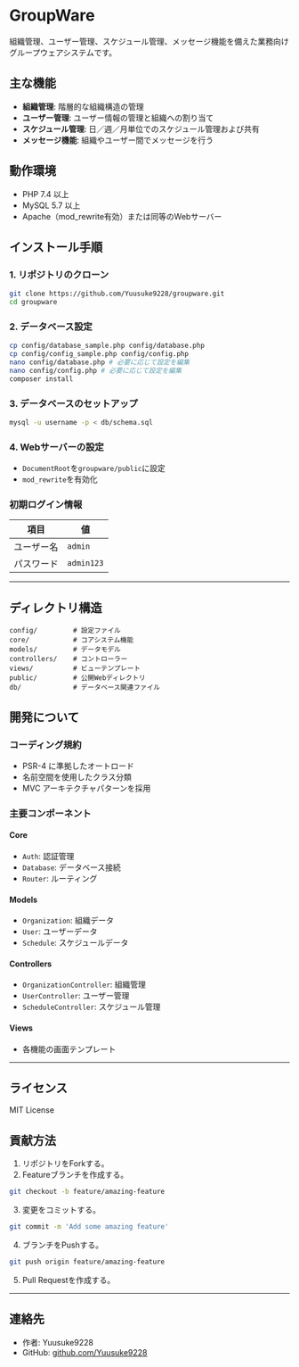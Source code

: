 # GroupWare

組織管理、ユーザー管理、スケジュール管理、メッセージ機能を備えた業務向けグループウェアシステムです。

## 主な機能

- **組織管理**: 階層的な組織構造の管理
- **ユーザー管理**: ユーザー情報の管理と組織への割り当て
- **スケジュール管理**: 日／週／月単位でのスケジュール管理および共有
- **メッセージ機能**: 組織やユーザー間でメッセージを行う

## 動作環境

- PHP 7.4 以上
- MySQL 5.7 以上
- Apache（mod_rewrite有効）または同等のWebサーバー

## インストール手順

### 1. リポジトリのクローン

```bash
git clone https://github.com/Yuusuke9228/groupware.git
cd groupware
```

### 2. データベース設定

```bash
cp config/database_sample.php config/database.php
cp config/config_sample.php config/config.php
nano config/database.php # 必要に応じて設定を編集
nano config/config.php # 必要に応じて設定を編集
composer install
```

### 3. データベースのセットアップ

```bash
mysql -u username -p < db/schema.sql
```

### 4. Webサーバーの設定

- `DocumentRoot`を`groupware/public`に設定
- `mod_rewrite`を有効化

### 初期ログイン情報

| 項目        | 値          |
|-------------|-------------|
| ユーザー名  | `admin`     |
| パスワード  | `admin123`  |

---

## ディレクトリ構造

```
config/         # 設定ファイル
core/           # コアシステム機能
models/         # データモデル
controllers/    # コントローラー
views/          # ビューテンプレート
public/         # 公開Webディレクトリ
db/             # データベース関連ファイル
```

## 開発について

### コーディング規約

- PSR-4 に準拠したオートロード
- 名前空間を使用したクラス分類
- MVC アーキテクチャパターンを採用

### 主要コンポーネント

#### Core

- `Auth`: 認証管理
- `Database`: データベース接続
- `Router`: ルーティング

#### Models

- `Organization`: 組織データ
- `User`: ユーザーデータ
- `Schedule`: スケジュールデータ

#### Controllers

- `OrganizationController`: 組織管理
- `UserController`: ユーザー管理
- `ScheduleController`: スケジュール管理

#### Views

- 各機能の画面テンプレート

---

## ライセンス

MIT License

## 貢献方法

1. リポジトリをForkする。
2. Featureブランチを作成する。

```bash
git checkout -b feature/amazing-feature
```

3. 変更をコミットする。

```bash
git commit -m 'Add some amazing feature'
```

4. ブランチをPushする。

```bash
git push origin feature/amazing-feature
```

5. Pull Requestを作成する。

---

## 連絡先

- 作者: Yuusuke9228
- GitHub: [github.com/Yuusuke9228](https://github.com/Yuusuke9228)
